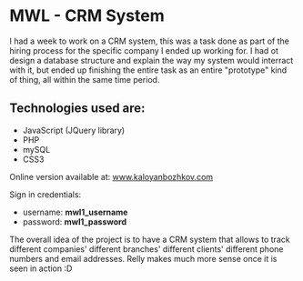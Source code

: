 <h1>MWL - CRM System</h1>
I had a week to work on a CRM system, this was a task done as part of the hiring process for the specific company I ended up working for. I had ot design a database structure and explain the way my system would interract with it, but ended up finishing the entire task as an entire "prototype" kind of thing, all within the same time period.

<h2>Technologies used are:</h2>

- JavaScript (JQuery library)
- PHP
- mySQL
- CSS3

Online version available at: www.kaloyanbozhkov.com

Sign in credentials:
- username: <b>mwl1_username</b>
- password: <b>mwl1_password</b>

The overall idea of the project is to have a CRM system that allows to track different companies' different branches' different clients' different phone numbers and email addresses. Relly makes much more sense once it is seen in action :D
